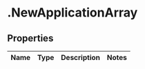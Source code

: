 # .NewApplicationArray

## Properties
Name | Type | Description | Notes
------------ | ------------- | ------------- | -------------


